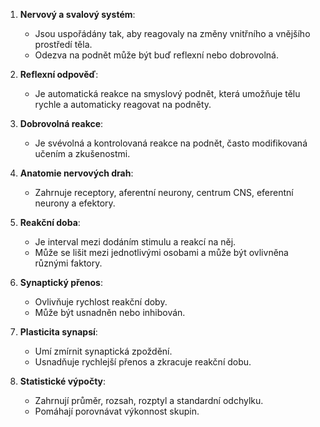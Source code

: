 1. **Nervový a svalový systém**:
   - Jsou uspořádány tak, aby reagovaly na změny vnitřního a vnějšího prostředí těla.
   - Odezva na podnět může být buď reflexní nebo dobrovolná.

2. **Reflexní odpověď**:
   - Je automatická reakce na smyslový podnět, která umožňuje tělu rychle a automaticky reagovat na podněty.

3. **Dobrovolná reakce**:
   - Je svévolná a kontrolovaná reakce na podnět, často modifikovaná učením a zkušenostmi.

4. **Anatomie nervových drah**:
   - Zahrnuje receptory, aferentní neurony, centrum CNS, eferentní neurony a efektory.

5. **Reakční doba**:
   - Je interval mezi dodáním stimulu a reakcí na něj.
   - Může se lišit mezi jednotlivými osobami a může být ovlivněna různými faktory.

6. **Synaptický přenos**:
   - Ovlivňuje rychlost reakční doby.
   - Může být usnadněn nebo inhibován.

7. **Plasticita synapsí**:
   - Umí zmírnit synaptická zpoždění.
   - Usnadňuje rychlejší přenos a zkracuje reakční dobu.

8. **Statistické výpočty**:
   - Zahrnují průměr, rozsah, rozptyl a standardní odchylku.
   - Pomáhají porovnávat výkonnost skupin.
